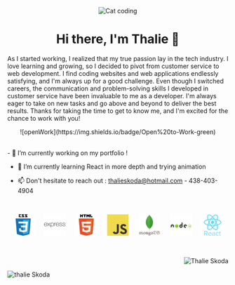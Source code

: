 <p align="center">
  <img src="https://cdn.dribbble.com/users/1787323/screenshots/6604852/lazycat_code-01_4x.png?compress=1&resize=1600x1200&vertical=top" alt="Cat coding" width="40%">
</p>

<div align="center">
  <h1> Hi there, I'm Thalie 👋</h1>
</div>
<p>As I started working, I realized that my true passion lay in the tech industry. I love learning and growing, so I decided to pivot from customer service to web development. I find coding websites and web applications endlessly satisfying, and I'm always up for a good challenge. Even though I switched careers, the communication and problem-solving skills I developed in customer service have been invaluable to me as a developer. I'm always eager to take on new tasks and go above and beyond to deliver the best results. Thanks for taking the time to get to know me, and I'm excited for the chance to work with you!</p>

<p align="center">![openWork](https://img.shields.io/badge/Open%20to-Work-green)</p>
</br>
- 🔭 I’m currently working on my portfolio !

- 🌱 I’m currently learning React in more depth and trying animation 

- 📫 Don't hesitate to reach out : thalieskoda@hotmail.com - 438-403-4904
</br>
<p align="center" style="display: flex; justify-content: space-around;"> 
  <a href="https://www.w3schools.com/css/" target="_blank" rel="noreferrer"> <img src="https://raw.githubusercontent.com/devicons/devicon/master/icons/css3/css3-original-wordmark.svg" alt="css3" width="50" height="50"/> </a> 
  <a href="https://expressjs.com" target="_blank" rel="noreferrer"> <img src="https://raw.githubusercontent.com/devicons/devicon/master/icons/express/express-original-wordmark.svg" alt="express" width="50" height="50"/> </a> 
  <a href="https://www.w3.org/html/" target="_blank" rel="noreferrer"> <img src="https://raw.githubusercontent.com/devicons/devicon/master/icons/html5/html5-original-wordmark.svg" alt="html5" width="50" height="50"/> </a> 
  <a href="https://developer.mozilla.org/en-US/docs/Web/JavaScript" target="_blank" rel="noreferrer"> <img src="https://raw.githubusercontent.com/devicons/devicon/master/icons/javascript/javascript-original.svg" alt="javascript" width="50" height="50"/> </a> 
  <a href="https://www.mongodb.com/" target="_blank" rel="noreferrer"> <img src="https://raw.githubusercontent.com/devicons/devicon/master/icons/mongodb/mongodb-original-wordmark.svg" alt="mongodb" width="50" height="50"/> </a> 
  <a href="https://nodejs.org" target="_blank" rel="noreferrer"> <img src="https://raw.githubusercontent.com/devicons/devicon/master/icons/nodejs/nodejs-original-wordmark.svg" alt="nodejs" width="50" height="50"/> </a> 
  <a href="https://reactjs.org/" target="_blank" rel="noreferrer"> <img src="https://raw.githubusercontent.com/devicons/devicon/master/icons/react/react-original-wordmark.svg" alt="react" width="50" height="50"/> </a> 
</p>
</br>
<p>&nbsp;<img align="right" src="https://github-readme-stats.vercel.app/api?username=thalieskoda&show_icons=true&locale=en" alt="Thalie Skoda" /></p>
<p><img align="left" src="https://github-readme-stats.vercel.app/api/top-langs?username=thalieskoda&show_icons=true&locale=en&layout=compact" alt="thalie Skoda" /></p>
